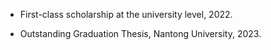 - First-class scholarship at the university level, 2022.  

- Outstanding Graduation Thesis, Nantong University, 2023. 
